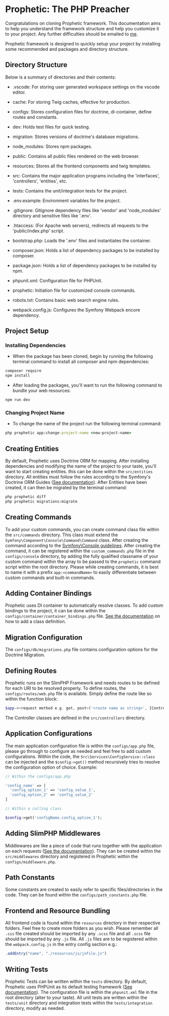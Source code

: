 # Prophetic: The PHP Preacher

Congratulations on cloning Prophetic framework. This documentation aims to help you understand the framework structure and help you customize it to your project. Any further difficulties should be emailed to [me](https://).

Prophetic framework is designed to quickly setup your project by installing some recommended and packages and directory structure.

## Directory Structure

Below is a summary of directories and their contents:

- .vscode: For storing user generated workspace settings on the vscode editor.

- cache: For storing Twig caches, effective for production.

- configs: Stores configuration files for doctrine, di-container, define routes and constants.

- dev: Holds test files for quick testing.

- migration: Stores versions of doctrine's database migrations.

- node_modules: Stores npm packages.

- public: Contains all public files rendered on the web browser.

- resources: Stores all the frontend components and twig templates.

- src: Contains the major application programs including the 'interfaces', 'controllers', 'entities', etc.

- tests: Contains the unit/integration tests for the project.

- .env.example: Environment variables for the project.

- .gitignore: Gitignore dependency files like 'vendor' and 'node_modules' directory and sensitive files like '.env'.

- .htaccess: (For Apache web servers), redirects all requests to the 'public/index.php' script.

- bootstrap.php: Loads the '.env' files and instantiates the container.

- composer.json: Holds a list of dependency packages to be installed by composer.

- package.json: Holds a list of dependency packages to be installed by npm.

- phpunit.xml: Configuration file for PHPUnit.

- prophetic: Initiation file for customized console commands.

- robots.txt: Contains basic web search engine rules.

- webpack.config.js: Configures the Symfony Webpack encore dependency.

## Project Setup

### Installing Dependencies

- When the package has been cloned, begin by running the following terminal command to install all composer and npm dependencies:

```cmd
composer require
npm install
```

- After loading the packages, you'll want to run the following command to bundle your web resources:

```cmd
npm run dev
```

### Changing Project Name

- To change the name of the project run the following terminal command:

```cmd
php prophetic app:change-project-name <new-project-name>
```

## Creating Entities

By default, Prophetic uses Doctrine ORM for mapping. After installing dependencies and modifying the name of the project to your taste, you'll want to start creating entities. this can be done within the `src/entities` directory. All entities must follow the rules according to the Symfony's Doctrine ORM Guides ([See documentation](https://doctrine-project.org/projects/doctrine-orm/en/3.3/tutorials/getting-started.html#starting-with-the-product-entity)).
After Entities have been created, it can then be migrated by the terminal command:

```cmd
php prophetic diff
php prophetic migrations:migrate
```

## Creating Commands

To add your custom commands, you can create command class file within the `src/commands` directory. This class must extend the `Symfony\Component\Console\Command\Command` class. After creating the command according to the [Symfony\Console guidelines](https://).
After creating the command, it can be registered within the `custom_commands.php` file in the `configs/console` directory, by adding the fully qualified classname of your custom command within the array to be passed to the `prophetic` command script within the root directory.
Please while creating commands, it is best to name it with a prefix `app:<commandName>` to easily differentiate between custom commands and built-in commands.

## Adding Container Bindings

Prophetic uses DI container to automatically resolve classes. To add custom bindings to the project, it can be done within the `configs/container/container_bindings.php` file. [See the documentation](https://) on how to add a class definition.

## Migration Configuration

The `configs/db/migrations.php` file contains configuration options for the Doctrine Migration.

## Defining Routes

Prophetic runs on the SlimPHP Framework and needs routes to be defined for each URI to be resolved properly. To define routes, the `configs/routes/web.php` file is available. Simply define the route like so within the function block:

```php
$app-><request method e.g. get, post>('<route name as string>', [ControllerName::class, fn(){}, 'arguments (optional)']);
```

The Controller classes are defined in the `src/controllers` directory.

## Application Configurations

The main application configuration file is within the `configs/app.php` file, please go through to configure as needed and feel free to add custom configurations. Within the code, the `Src\Services\ConfigService::class` can be injected and the `$config->get()` method recursively tries to resolve the configuration option of choice. Example:

```php
// Within the configs/app.php

'config_name' => [
  'config_option_1' => 'config_value_1',
  'config_option_2' => 'config_value_2'
]

// Within a calling class

$config->get('configName.config_option_1');
```

## Adding SlimPHP Middlewares

Middlewares are like a piece of code that runs together with the application on each requests ([See the documentation](https://)). They can be created within the `src/middlewares` directory and registered in Prophetic within the `configs/middleware.php`.

## Path Constants

Some constants are created to easily refer to specific files/directories in the code. They can be found within the `configs/path_constants.php` file.

## Frontend and Resource Bundling

All frontend code is found within the `resources` directory in their respective folders. Feel free to create more folders as you wish. Please remember all `.css` file created should be imported by any `.scss` file and all `.scss` file should be imported by any `.js` file. All `.js` files are to be registered within the `webpack.config.js` in the entry config section e.g.:

```js
.addEntry("name", "./resources/js/jsFile.js")
```

## Writing Tests

Prophetic Tests can be written within the `tests` directory. By default, Prophetic uses PHPUnit as its default testing framework ([See documentation](https://)). The configuration file is within the `phpunit.xml` file in the root directory (alter to your taste).
All unit tests are written within the `tests/unit` directory and integration tests within the `tests/integration` directory, modify as needed.
